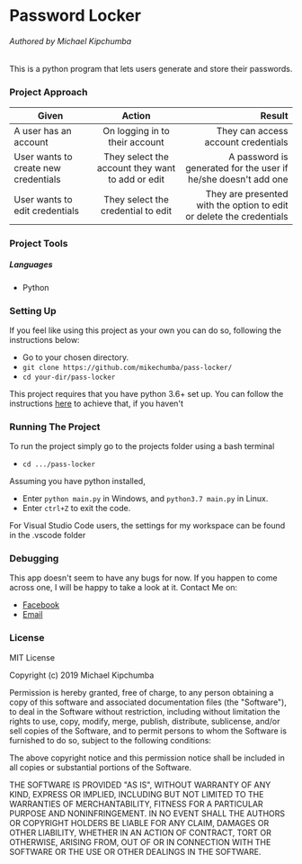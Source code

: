 # Password Locker

###### Authored by Michael Kipchumba

This is a python program that lets users generate and store their passwords.

### Project Approach
   
| Given       | Action       | Result  |
| ------------- |:-------------:| -----:|
| A user has an account  | On logging in to their account | They can access account credentials |
| User wants to create new credentials  | They select the account they want to add or edit |  A password is generated for the user if he/she doesn't add one |
| User wants to edit credentials  | They select the credential to edit |  They are presented with the option to edit or delete the credentials |

### Project Tools

##### Languages

- Python

### Setting Up

If you feel like using this project as your own you can do so, following the instructions below:

   - Go to your chosen directory.
   - `git clone https://github.com/mikechumba/pass-locker/`
   - `cd your-dir/pass-locker`

This project requires that you have python 3.6+ set up. You can follow the instructions [here]('https://realpython.com/installing-python/') to achieve that, if you haven't

### Running The Project

To run the project simply go to the projects folder using a bash terminal

- `cd .../pass-locker`

Assuming you have python installed,

- Enter `python main.py` in Windows, and `python3.7 main.py` in Linux.
- Enter `ctrl+Z` to exit the code.

For Visual Studio Code users, the settings for my workspace can be found in the .vscode folder

### Debugging

This app doesn't seem to have any bugs for now. If you happen to come across one, I will be happy to take a look at it. Contact Me on:

- [Facebook](https://web.facebook.com/ItsMikeChumba/)
- [Email](michaelchumba09@gmail.com)

### License 

MIT License

Copyright (c) 2019 Michael Kipchumba

Permission is hereby granted, free of charge, to any person obtaining a copy
of this software and associated documentation files (the "Software"), to deal
in the Software without restriction, including without limitation the rights
to use, copy, modify, merge, publish, distribute, sublicense, and/or sell
copies of the Software, and to permit persons to whom the Software is
furnished to do so, subject to the following conditions:

The above copyright notice and this permission notice shall be included in all
copies or substantial portions of the Software.

THE SOFTWARE IS PROVIDED "AS IS", WITHOUT WARRANTY OF ANY KIND, EXPRESS OR
IMPLIED, INCLUDING BUT NOT LIMITED TO THE WARRANTIES OF MERCHANTABILITY,
FITNESS FOR A PARTICULAR PURPOSE AND NONINFRINGEMENT. IN NO EVENT SHALL THE
AUTHORS OR COPYRIGHT HOLDERS BE LIABLE FOR ANY CLAIM, DAMAGES OR OTHER
LIABILITY, WHETHER IN AN ACTION OF CONTRACT, TORT OR OTHERWISE, ARISING FROM,
OUT OF OR IN CONNECTION WITH THE SOFTWARE OR THE USE OR OTHER DEALINGS IN THE
SOFTWARE.
